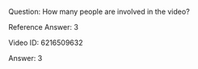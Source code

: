 Question: How many people are involved in the video?

Reference Answer: 3

Video ID: 6216509632

Answer: 3

